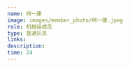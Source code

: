 ```yaml
---
name: 柯一康
image: images/member_photo/柯一康.jpeg
role: 机械组成员
type: 普通队员
links:
description:
time: 24
---
```

